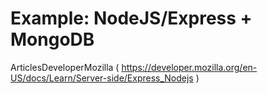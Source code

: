 # Example: NodeJS/Express + MongoDB

ArticlesDeveloperMozilla ( https://developer.mozilla.org/en-US/docs/Learn/Server-side/Express_Nodejs )
